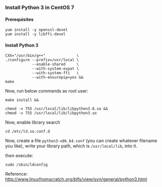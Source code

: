 
### Install Python 3 in CentOS 7

#### Prerequisites

```shell
yum install -y openssl-devel
yum install -y libffi-devel
```

#### Install Python 3

```shell
CXX="/usr/bin/g++"              \
./configure --prefix=/usr/local \
            --enable-shared     \
            --with-system-expat \
            --with-system-ffi   \
            --with-ensurepip=yes &&
make
```

Now, run below commands as root user:

```shell
make install &&

chmod -v 755 /usr/local/lib/libpython3.8.so &&
chmod -v 755 /usr/local/lib/libpython3.so
```

Now, enable library search

```shell
cd /etc/ld.so.conf.d
```

Now, create a file `python3-x86_64.conf` (you can create whatever filename you like), write your library path, which is `/usr/local/lib`, into it.

then execute:

```shell
sudo /sbin/ldconfig
```


Reference:
http://www.linuxfromscratch.org/blfs/view/svn/general/python3.html

